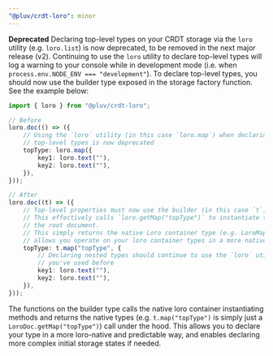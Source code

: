 ```yaml
---
"@pluv/crdt-loro": minor
---
```


**Deprecated** Declaring top-level types on your CRDT storage via the `loro` utility (e.g. `loro.list`) is now deprecated, to be removed in the next major release (v2). Continuing to use the `loro` utility to declare top-level types will log a warning to your console while in development mode (i.e. when `process.env.NODE_ENV === "development"`). To declare top-level types, you should now use the builder type exposed in the storage factory function. See the example below:

```ts
import { loro } from "@pluv/crdt-loro";

// Before
loro.doc(() => ({
    // Using the `loro` utility (in this case `loro.map`) when declaring
    // top-level types is now deprecated
    topType: loro.map({
        key1: loro.text(""),
        key2: loro.text(""),
    }),
}));

// After
loro.doc((t) => ({
    // Top-level properties must now use the builder (in this case `t`).
    // This effectively calls `loro.getMap("topType")` to instantiate the type on
    // the root document.
    // This simply returns the native Loro container type (e.g. LoroMap), which
    // allows you operate on your loro container types in a more native way.
    topType: t.map("topType", {
        // Declaring nested types should continue to use the `loro` utilities
        // you've used before
        key1: loro.text(""),
        key2: loro.text(""),
    }),
}));
```

The functions on the builder type calls the native loro container instantiating methods and returns the native types (e.g. `t.map("topType")` is simply just a `LoroDoc.getMap("topType")`) call under the hood. This allows you to declare your type in a more loro-native and predictable way, and enables declaring more complex initial storage states if needed.
